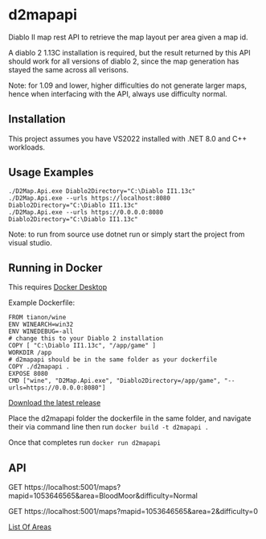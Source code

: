 # d2mapapi
Diablo II map rest API to retrieve the map layout per area given a map id.

A diablo 2 1.13C installation is required, but the result returned by this API should work for all versions of diablo 2, since the map generation has stayed the same across all verisons.

Note: for 1.09 and lower, higher difficulties do not generate larger maps, hence when interfacing with the API, always use difficulty normal.

## Installation

This project assumes you have VS2022 installed with .NET 8.0 and C++ workloads.

## Usage Examples
```
./D2Map.Api.exe Diablo2Directory="C:\Diablo II1.13c"
./D2Map.Api.exe --urls https://localhost:8080 Diablo2Directory="C:\Diablo II1.13c"
./D2Map.Api.exe --urls https://0.0.0.0:8080 Diablo2Directory="C:\Diablo II1.13c"
```

Note: to run from source use dotnet run or simply start the project from visual studio.

## Running in Docker

This requires [Docker Desktop](https://www.docker.com/products/docker-desktop)

Example Dockerfile:
```
FROM tianon/wine
ENV WINEARCH=win32
ENV WINEDEBUG=-all
# change this to your Diablo 2 installation
COPY [ "C:\Diablo II1.13c", "/app/game" ]
WORKDIR /app
# d2mapapi should be in the same folder as your dockerfile
COPY ./d2mapapi .
EXPOSE 8080
CMD ["wine", "D2Map.Api.exe", "Diablo2Directory=/app/game", "--urls=https://0.0.0.0:8080"]
```

[Download the latest release](https://github.com/jcageman/d2mapapi/releases)

Place the d2mapapi folder the dockerfile in the same folder, and navigate their via command line then run `docker build -t d2mapapi .`

Once that completes run `docker run d2mapapi`
## API

GET https://localhost:5001/maps?mapid=1053646565&area=BloodMoor&difficulty=Normal

GET https://localhost:5001/maps?mapid=1053646565&area=2&difficulty=0

[List Of Areas](/D2Map.Core/Models/Area.cs)

